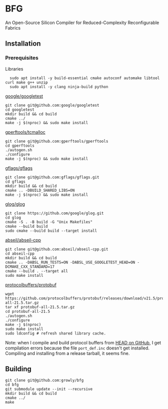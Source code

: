 # BFG

An Open-Source Silicon Compiler for Reduced-Complexity Reconfigurable Fabrics

## Installation

### Prerequisites

Libraries

```
  sudo apt install -y build-essential cmake autoconf automake libtool curl make g++ unzip
  sudo apt install -y clang ninja-build python
```

[google/googletest](https://github.com/google/googletest)

  ```
  git clone git@github.com:google/googletest
  cd googletest
  mkdir build && cd build
  cmake ../
  make -j $(nproc) && sudo make install
  ```

[gperftools/tcmalloc](https://github.com/gperftools/gperftools)
  ```
  git clone git@github.com:gperftools/gperftools
  cd gperftools
  ./autogen.sh
  ./configure
  make -j $(nproc) && sudo make install
  ```

[gflags/gflags](https://github.com/gflags/gflags/blob/master/INSTALL.md)
  ```
  git clone git@github.com:gflags/gflags.git
  cd gflags
  mkdir build && cd build
  cmake .. -DBUILD_SHARED_LIBS=ON
  make -j $(nproc) && sudo make install
  ```

[glog/glog](https://github.com/google/glog)

  ```
  git clone https://github.com/google/glog.git
  cd glog
  cmake -S . -B build -G "Unix Makefiles"
  cmake --build build
  sudo cmake --build build --target install
  ```

[abseil/abseil-cpp](https://abseil.io/docs/cpp/quickstart-cmake)

  ```
  git clone git@github.com:abseil/abseil-cpp.git
  cd abseil-cpp
  mkdir build && cd build
  cmake .. -DABSL_RUN_TESTS=ON -DABSL_USE_GOOGLETEST_HEAD=ON -DCMAKE_CXX_STANDARD=17
  cmake --build . --target all
  sudo make install
  ```

[protocolbuffers/protobuf](https://github.com/protocolbuffers/protobuf/tree/master/src)

  ```
  wget https://github.com/protocolbuffers/protobuf/releases/download/v21.5/protobuf-all-21.5.tar.gz
  tar xf protobuf-all-21.5.tar.gz
  cd protobuf-all-21.5
  ./autogen.sh
  ./configure
  make -j $(nproc)
  sudo make install
  sudo ldconfig # refresh shared library cache.
  ```

Note: when I compile and build protocol buffers from [HEAD on
GitHub](https://github.com/protocolbuffers/protobuf), I get compilation errors
because the file `port_def.inc` doesn't get installed. Compiling and installing
from a release tarball, it seems fine.

<!---
[skia](https://skia.org/user/build#quick)

(You need the [ninja build system](https://ninja-build.org/).) We include skia as a submodule because it was too hard to get to build as a library.

  ```
  # git clone https://skia.googlesource.com/skia.git
  git submodule update --init
  cd skia
  python2 tools/git-sync-deps
  bin/gn gen out/Shared --args='is_official_build=true is_component_build=true'
  bin/gn gen out/Static --args='is_official_build=true'
  tools/install_dependencies.sh
  ninja -C out/Shared
  ninja -C out/Static
  ```
--->

## Building

  ```
  git clone git@github.com:growly/bfg
  cd bfg
  git submodule update --init --recursive
  mkdir build && cd build
  cmake ../
  make
  ```
